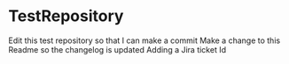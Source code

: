# TestRepository
Edit this test repository so that I can make a commit
Make a change to this Readme so the changelog is updated
Adding a Jira ticket Id
